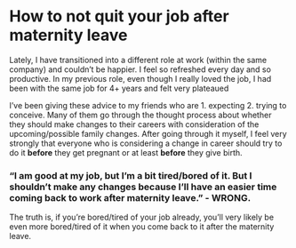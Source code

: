 # How to not quit your job after maternity leave

Lately, I have transitioned into a different role at work (within the same company) and couldn’t be happier. I feel so refreshed every day and so productive. In my previous role, even though I really loved the job, I had been with the same job for 4+ years and felt very plateaued 

I’ve been giving these advice to my friends who are 1. expecting 2. trying to conceive. Many of them go through the thought process about whether they should make changes to their careers with consideration of the upcoming/possible family changes. After going through it myself, I feel very strongly that everyone who is considering a change in career should try to do it **before** they get pregnant or at least **before** they give birth. 

### “I am good at my job, but I’m a bit tired/bored of it. But I shouldn’t make any changes because I’ll have an easier time coming back to work after maternity leave.” - WRONG. 

The truth is, if you’re bored/tired of your job already, you’ll very likely be even more bored/tired of it when you come back to it after the maternity leave. 


<!--stackedit_data:
eyJoaXN0b3J5IjpbLTU2MTU0NjUxMCwxODEzNjc0Mjc5XX0=
-->